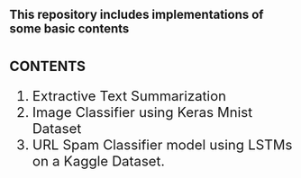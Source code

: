 </b> This repository includes implementations of some basic contents
----
# <font size = 5> <b> CONTENTS </b>
1. Extractive Text Summarization
2. Image Classifier using Keras Mnist Dataset
3. URL Spam Classifier model using LSTMs on a Kaggle Dataset.
